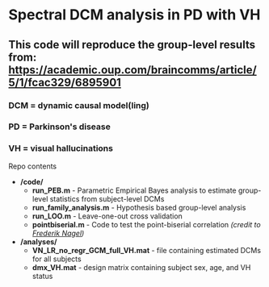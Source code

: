 # Spectral DCM analysis in PD with VH
## This code will reproduce the group-level results from: https://academic.oup.com/braincomms/article/5/1/fcac329/6895901
### DCM = dynamic causal model(ling)
### PD = Parkinson's disease 
### VH = visual hallucinations


Repo contents
  * **/code/**
    * **run_PEB.m** - Parametric Empirical Bayes analysis to estimate group-level statistics from subject-level DCMs
    * **run_family_analysis.m** - Hypothesis based group-level analysis
    * **run_LOO.m** - Leave-one-out cross validation
    * **pointbiserial.m** - Code to test the point-biserial correlation *(credit to [Frederik Nagel](https://www.mathworks.com/matlabcentral/fileexchange/11222-point-biserial-correlation))*
  * **/analyses/**
    * **VN_LR_no_regr_GCM_full_VH.mat** - file containing estimated DCMs for all subjects
    * **dmx_VH.mat** - design matrix containing subject sex, age, and VH status
    
